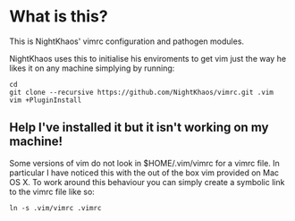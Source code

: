 # What is this?

This is NightKhaos' vimrc configuration and pathogen modules.

NightKhaos uses this to initialise his enviroments to get vim just the way he likes it on any machine simplying by running:

    cd
    git clone --recursive https://github.com/NightKhaos/vimrc.git .vim
    vim +PluginInstall

## Help I've installed it but it isn't working on my machine!

Some versions of vim do not look in $HOME/.vim/vimrc for a vimrc file. In particular I have noticed this with the out of the box vim provided on Mac OS X. To work around this behaviour you can simply create a symbolic link to the vimrc file like so:

    ln -s .vim/vimrc .vimrc
